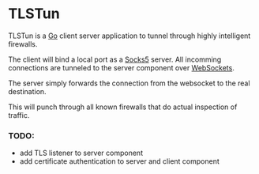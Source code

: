 # TLSTun

TLSTun is a [Go](http://golang.org/) client server application to tunnel through highly intelligent
firewalls.


The client will bind a local port as a [Socks5](https://en.wikipedia.org/wiki/SOCKS) server. All incomming connections
are tunneled to the server component over
[WebSockets](http://www.rfc-editor.org/rfc/rfc6455.txt).

The server simply forwards the connection from the websocket to the real
destination.

This will punch through all known firewalls that do actual inspection of
traffic.


### TODO:
- add TLS listener to server component
- add certificate authentication to server and client component
